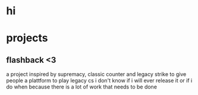 # hi

# projects

## flashback <3

a project inspired by supremacy, classic counter and legacy strike to give people a plattform to play legacy cs
i don't know if i will ever release it or if i do when because there is a lot of work that needs to be done
